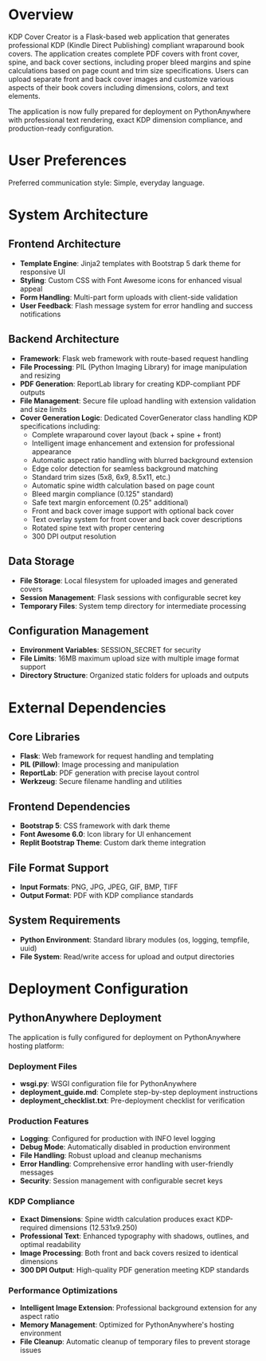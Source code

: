 # Overview

KDP Cover Creator is a Flask-based web application that generates professional KDP (Kindle Direct Publishing) compliant wraparound book covers. The application creates complete PDF covers with front cover, spine, and back cover sections, including proper bleed margins and spine calculations based on page count and trim size specifications. Users can upload separate front and back cover images and customize various aspects of their book covers including dimensions, colors, and text elements.

The application is now fully prepared for deployment on PythonAnywhere with professional text rendering, exact KDP dimension compliance, and production-ready configuration.

# User Preferences

Preferred communication style: Simple, everyday language.

# System Architecture

## Frontend Architecture
- **Template Engine**: Jinja2 templates with Bootstrap 5 dark theme for responsive UI
- **Styling**: Custom CSS with Font Awesome icons for enhanced visual appeal
- **Form Handling**: Multi-part form uploads with client-side validation
- **User Feedback**: Flash message system for error handling and success notifications

## Backend Architecture
- **Framework**: Flask web framework with route-based request handling
- **File Processing**: PIL (Python Imaging Library) for image manipulation and resizing
- **PDF Generation**: ReportLab library for creating KDP-compliant PDF outputs
- **File Management**: Secure file upload handling with extension validation and size limits
- **Cover Generation Logic**: Dedicated CoverGenerator class handling KDP specifications including:
  - Complete wraparound cover layout (back + spine + front)
  - Intelligent image enhancement and extension for professional appearance
  - Automatic aspect ratio handling with blurred background extension
  - Edge color detection for seamless background matching
  - Standard trim sizes (5x8, 6x9, 8.5x11, etc.)
  - Automatic spine width calculation based on page count
  - Bleed margin compliance (0.125" standard)
  - Safe text margin enforcement (0.25" additional)
  - Front and back cover image support with optional back cover
  - Text overlay system for front cover and back cover descriptions
  - Rotated spine text with proper centering
  - 300 DPI output resolution

## Data Storage
- **File Storage**: Local filesystem for uploaded images and generated covers
- **Session Management**: Flask sessions with configurable secret key
- **Temporary Files**: System temp directory for intermediate processing

## Configuration Management
- **Environment Variables**: SESSION_SECRET for security
- **File Limits**: 16MB maximum upload size with multiple image format support
- **Directory Structure**: Organized static folders for uploads and outputs

# External Dependencies

## Core Libraries
- **Flask**: Web framework for request handling and templating
- **PIL (Pillow)**: Image processing and manipulation
- **ReportLab**: PDF generation with precise layout control
- **Werkzeug**: Secure filename handling and utilities

## Frontend Dependencies
- **Bootstrap 5**: CSS framework with dark theme
- **Font Awesome 6.0**: Icon library for UI enhancement
- **Replit Bootstrap Theme**: Custom dark theme integration

## File Format Support
- **Input Formats**: PNG, JPG, JPEG, GIF, BMP, TIFF
- **Output Format**: PDF with KDP compliance standards

## System Requirements
- **Python Environment**: Standard library modules (os, logging, tempfile, uuid)
- **File System**: Read/write access for upload and output directories

# Deployment Configuration

## PythonAnywhere Deployment
The application is fully configured for deployment on PythonAnywhere hosting platform:

### Deployment Files
- **wsgi.py**: WSGI configuration file for PythonAnywhere
- **deployment_guide.md**: Complete step-by-step deployment instructions
- **deployment_checklist.txt**: Pre-deployment checklist for verification

### Production Features
- **Logging**: Configured for production with INFO level logging
- **Debug Mode**: Automatically disabled in production environment
- **File Handling**: Robust upload and cleanup mechanisms
- **Error Handling**: Comprehensive error handling with user-friendly messages
- **Security**: Session management with configurable secret keys

### KDP Compliance
- **Exact Dimensions**: Spine width calculation produces exact KDP-required dimensions (12.531x9.250)
- **Professional Text**: Enhanced typography with shadows, outlines, and optimal readability
- **Image Processing**: Both front and back covers resized to identical dimensions
- **300 DPI Output**: High-quality PDF generation meeting KDP standards

### Performance Optimizations
- **Intelligent Image Extension**: Professional background extension for any aspect ratio
- **Memory Management**: Optimized for PythonAnywhere's hosting environment
- **File Cleanup**: Automatic cleanup of temporary files to prevent storage issues